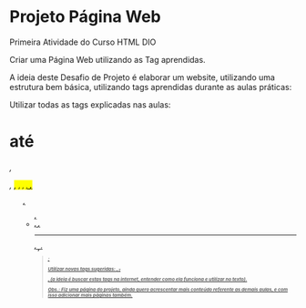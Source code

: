 # Projeto Página Web
 Primeira Atividade do Curso HTML DIO

 Criar uma Página Web utilizando as Tag aprendidas.

 A ideia deste Desafio de Projeto é elaborar um website, utilizando uma estrutura bem básica, utilizando tags aprendidas durante as aulas práticas:
 
Utilizar todas as tags explicadas nas aulas: <h1> até <h6>, <p>, <mark>, <small>, <i>, <u>, <strong>, <ol>, <ul>, <li>, <a>, <hr>, <sub>, <sup>, <blockquote>;

Utilizar novas tags sugeridas: <font>, <del>, <p>, <abbr> (a ideia é buscar estas tags na internet, entender como ela funciona e utilizar no texto).

 Obs.: Fiz uma página do projeto, ainda quero acrescentar mais conteúdo referente as demais aulas, e com isso adicionar mais páginas também.
